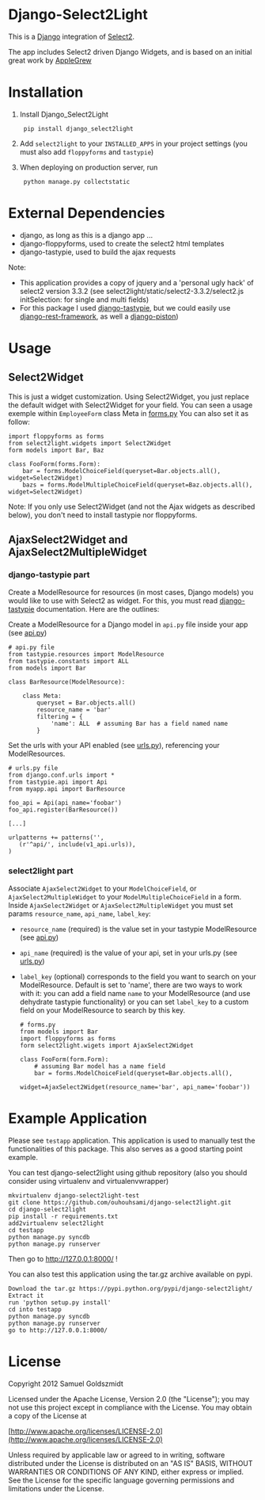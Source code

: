 Django-Select2Light
===================

This is a [Django](https://www.djangoproject.com/) integration of [Select2](http://ivaynberg.github.com/select2/).

The app includes Select2 driven Django Widgets, and is based on an initial great work by [AppleGrew](https://github.com/applegrew)

Installation
============

1. Install Django_Select2Light

        pip install django_select2light

2. Add `select2light` to your `INSTALLED_APPS` in your project settings (you must also add `floppyforms` and `tastypie`)

3. When deploying on production server, run

        python manage.py collectstatic


External Dependencies
=====================

* django, as long as this is a django app ...
* django-floppyforms, used to create the select2 html templates
* django-tastypie, used to build the ajax requests

Note: 
* This application provides a copy of jquery and a 'personal ugly hack' of select2 version 3.3.2 (see select2light/static/select2-3.3.2/select2.js initSelection: for single and multi fields)
* For this package I used [django-tastypie](http://django-tastypie.readthedocs.org/en/latest/), but we could easily use [django-rest-framework](http://django-rest-framework.org/), as well a [django-piston](https://django-piston.readthedocs.org/en/latest/documentation.html))

Usage
=====

Select2Widget
-------------

This is just a widget customization. Using Select2Widget, you just replace the default widget with Select2Widget for your field.
You can seen a usage exemple within `EmployeeForm` class Meta in [forms.py](https://github.com/ouhouhsami/django-select2light/blob/master/testapp/testapp/testmain/forms.py#L13)
You can also set it as follow:

	import floppyforms as forms
	from select2light.widgets import Select2Widget
	form models import Bar, Baz

	class FooForm(forms.Form):
		bar = forms.ModelChoiceField(queryset=Bar.objects.all(), widget=Select2Widget) 
		bazs = forms.ModelMultipleChoiceField(queryset=Baz.objects.all(), widget=Select2Widget)


Note: If you only use Select2Widget (and not the Ajax widgets as described below), you don't need to install tastypie nor floppyforms.

AjaxSelect2Widget and AjaxSelect2MultipleWidget
-----------------------------------------------

### django-tastypie part

Create a ModelResource for resources (in most cases, Django models) you would like to use with Select2 as widget. For this, you must read [django-tastypie](http://django-tastypie.readthedocs.org/en/latest/) documentation. Here are the outlines: 

Create a ModelResource for a Django model in `api.py` file inside your app (see [api.py](https://github.com/ouhouhsami/django-select2light/blob/master/testapp/testapp/testmain/api.py))

	# api.py file
	from tastypie.resources import ModelResource
	from tastypie.constants import ALL
	from models import Bar

	class BarResource(ModelResource):

    	class Meta:
        	queryset = Bar.objects.all()
        	resource_name = 'bar'
        	filtering = {
            	'name': ALL  # assuming Bar has a field named name
        	}


Set the urls with your API enabled (see [urls.py](https://github.com/ouhouhsami/django-select2light/blob/master/testapp/testapp/urls.py)), referencing your ModelResources.

	# urls.py file
	from django.conf.urls import *
	from tastypie.api import Api
	from myapp.api import BarResource

	foo_api = Api(api_name='foobar')
	foo_api.register(BarResource())

	[...]

	urlpatterns += patterns('',
       (r'^api/', include(v1_api.urls)),
    )
	

### select2light part

Associate `AjaxSelect2Widget` to your `ModelChoiceField`, or `AjaxSelect2MultipleWidget` to your `ModelMultipleChoiceField` in a form. 
Inside `AjaxSelect2Widget` or `AjaxSelect2MultipleWidget` you must set params `resource_name`, `api_name`, `label_key`: 
* `resource_name` (required) is the value set in your tastypie ModelResource (see [api.py](https://github.com/ouhouhsami/django-select2light/blob/master/testapp/testapp/testmain/api.py#L13))
* `api_name` (required) is the value of your api, set in your urls.py (see [urls.py](https://github.com/ouhouhsami/django-select2light/blob/master/testapp/testapp/urls.py))
* `label_key` (optional) corresponds to the field you want to search on your ModelResource. Default is set to 'name', there are two ways to work with it: you can add a field name `name` to your ModelResource (and use dehydrate tastypie functionality) or you can set `label_key` to a custom field on your ModelResource to search by this key.

	```
	# forms.py
	from models import Bar
	import floppyforms as forms
	form select2light.wigets import AjaxSelect2Widget

	class FooForm(form.Form):
		# assuming Bar model has a name field
		bar = forms.ModelChoiceField(queryset=Bar.objects.all(),
		                             widget=AjaxSelect2Widget(resource_name='bar', api_name='foobar'))
	```


Example Application
===================

Please see `testapp` application. 
This application is used to manually test the functionalities of this package. This also serves as a good starting point example.

You can test django-select2light using github repository (also you should consider using virtualenv and virtualenvwrapper)

	mkvirtualenv django-select2light-test
	git clone https://github.com/ouhouhsami/django-select2light.git
	cd django-select2light
	pip install -r requirements.txt
	add2virtualenv select2light
	cd testapp
	python manage.py syncdb
	python manage.py runserver

Then go to http://127.0.0.1:8000/ !


You can also test this application using the tar.gz archive available on pypi.

	Download the tar.gz https://pypi.python.org/pypi/django-select2light/
	Extract it
	run 'python setup.py install'
	cd into testapp
	python manage.py syncdb
	python manage.py runserver
	go to http://127.0.0.1:8000/


License
=======

Copyright 2012 Samuel Goldszmidt

Licensed under the Apache License, Version 2.0 (the "License");
you may not use this project except in compliance with the License.
You may obtain a copy of the License at

[http://www.apache.org/licenses/LICENSE-2.0](http://www.apache.org/licenses/LICENSE-2.0)

Unless required by applicable law or agreed to in writing, software
distributed under the License is distributed on an "AS IS" BASIS,
WITHOUT WARRANTIES OR CONDITIONS OF ANY KIND, either express or implied.
See the License for the specific language governing permissions and
limitations under the License.
